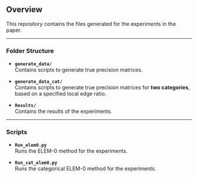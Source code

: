## Overview

This repository contains the files generated for the experiments in the paper.

---

### Folder Structure

- **`generate_data/`**  
  Contains scripts to generate true precision matrices.

- **`generate_data_cat/`**  
  Contains scripts to generate true precision matrices for **two categories**, based on a specified local edge ratio.

- **`Results/`**  
  Contains the results of the experiments.

---

### Scripts

- **`Run_elem0.py`**  
  Runs the ELEM-0 method for the experiments.

- **`Run_cat_elem0.py`**  
  Runs the categorical ELEM-0 method for the experiments.
